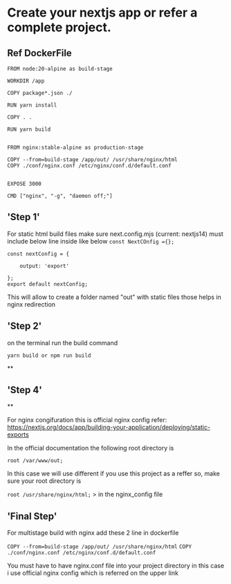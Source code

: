 

# Create your nextjs app or refer a complete project.

## Ref DockerFile

```
FROM node:20-alpine as build-stage

WORKDIR /app

COPY package*.json ./

RUN yarn install 

COPY . .

RUN yarn build


FROM nginx:stable-alpine as production-stage

COPY --from=build-stage /app/out/ /usr/share/nginx/html
COPY ./conf/nginx.conf /etc/nginx/conf.d/default.conf


EXPOSE 3000

CMD ["nginx", "-g", "daemon off;"]

```

## 'Step 1'

For static html build files make sure next.config.mjs (current: nextjs14) must include below line inside like below `const NextCOnfig ={};`

```
const nextConfig = {

    output: 'export'
    
};
export default nextConfig;

```

This will allow to create a folder named "out" with static files those helps in nginx redirection

## 'Step 2'

on the terminal run the build command

    

    yarn build or npm run build

**

## 'Step 4'

**

For nginx congifuration this is official nginx config refer: 
https://nextjs.org/docs/app/building-your-application/deploying/static-exports 

In the official documentation the following root directory is 

`root /var/www/out;`

In this case we will use different if you use this project as a reffer so, make sure your root directory is

`root /usr/share/nginx/html;` > in the nginx_config file


## 'Final Step'

For multistage build with nginx add these 2 line in dockerfile

`COPY --from=build-stage /app/out/ /usr/share/nginx/html`
`COPY ./conf/nginx.conf /etc/nginx/conf.d/default.conf`

You must have to have nginx.conf file into your project directory in this case i use official nginx config which is referred on the upper link

